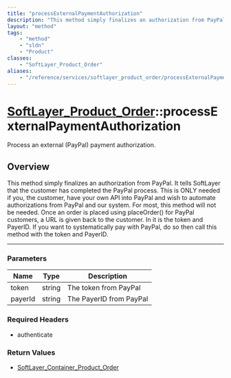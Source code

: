 ```yaml
---
title: "processExternalPaymentAuthorization"
description: "This method simply finalizes an authorization from PayPal. It tells SoftLayer that the customer has completed the PayPal... "
layout: "method"
tags:
    - "method"
    - "sldn"
    - "Product"
classes:
    - "SoftLayer_Product_Order"
aliases:
    - "/reference/services/softlayer_product_order/processExternalPaymentAuthorization"
---
```

# [SoftLayer_Product_Order](/reference/services/SoftLayer_Product_Order)::processExternalPaymentAuthorization

Process an external (PayPal) payment authorization.


## Overview 
This method simply finalizes an authorization from PayPal. It tells SoftLayer that the customer has completed the PayPal process. This is ONLY needed if you, the customer, have your own API into PayPal and wish to automate authorizations from PayPal and our system. For most, this method will not be needed. Once an order is placed using placeOrder() for PayPal customers, a URL is given back to the customer. In it is the token and PayerID. If you want to systematically pay with PayPal, do so then call this method with the token and PayerID. 

-----

### Parameters 
|Name | Type | Description |
| --- | --- | --- |
|token| string| The token from PayPal|
|payerId| string| The PayerID from PayPal|


### Required Headers
* authenticate


### Return Values
* <a href='/reference/datatypes/SoftLayer_Container_Product_Order'>SoftLayer_Container_Product_Order </a>




